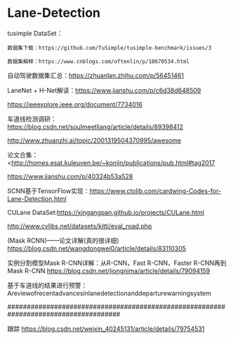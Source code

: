# Lane-Detection
tusimple DataSet：

	数据集下载：https://github.com/TuSimple/tusimple-benchmark/issues/3
	
	数据集解释：https://www.cnblogs.com/oftenlin/p/10670534.html

自动驾驶数据集汇总：https://zhuanlan.zhihu.com/p/56451461

LaneNet + H-Net解读：https://www.jianshu.com/p/c6d38d648509

https://ieeexplore.ieee.org/document/7734016

车道线检测调研：https://blog.csdn.net/soulmeetliang/article/details/89398412

http://www.zhuanzhi.ai/topic/2001319504370995/awesome

论文合集：<http://homes.esat.kuleuven.be/~konijn/publications/pub.html#tag2017

https://www.jianshu.com/p/40324b53a528

SCNN基于TensorFlow实现：https://www.ctolib.com/cardwing-Codes-for-Lane-Detection.html

CULane DataSet:https://xingangpan.github.io/projects/CULane.html

http://www.cvlibs.net/datasets/kitti/eval_road.php

(Mask RCNN)——论文详解(真的很详细) https://blog.csdn.net/wangdongwei0/article/details/83110305

实例分割模型Mask R-CNN详解：从R-CNN，Fast R-CNN，Faster R-CNN再到Mask R-CNN  https://blog.csdn.net/jiongnima/article/details/79094159

基于车道线的结果进行预警：Areviewofrecentadvancesinlanedetectionanddeparturewarningsystem


#####################################################################################

跟踪 https://blog.csdn.net/weixin_40245131/article/details/79754531
